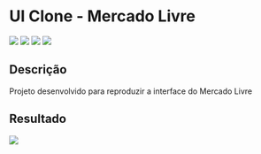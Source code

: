 # UI Clone - Mercado Livre

![](https://img.shields.io/github/languages/count/luizsp7m/clone-mercado-livre) ![](https://img.shields.io/github/languages/top/luizsp7m/clone-mercado-livre) ![](https://img.shields.io/github/last-commit/luizsp7m/clone-mercado-livre) ![](https://img.shields.io/github/repo-size/luizsp7m/clone-mercado-livre)

## Descrição

Projeto desenvolvido para reproduzir a interface do Mercado Livre

## Resultado

![](https://imgur.com/kGGbXrH.gif)
